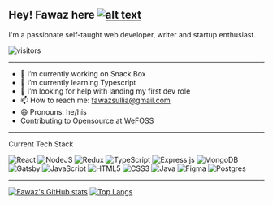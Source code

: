 ## Hey! Fawaz here [![alt text][1.1]][1]

I'm a passionate self-taught web developer, writer and startup enthusiast. 

![visitors](https://visitor-badge.glitch.me/badge?page_id=fsullia13)

***
<!-- Please don't remove this: Grab your social icons from https://github.com/carlsednaoui/gitsocial -->

<!-- display the social media buttons in your README -->




<!-- links to social media icons -->
<!-- no need to change these -->

<!-- icons with padding -->

[1.1]: http://i.imgur.com/tXSoThF.png (twitter icon with padding)




<!-- links to your social media accounts -->
<!-- update these accordingly -->

[1]: http://www.twitter.com/realfawazsullia



- 🔭 I’m currently working on Snack Box
- 🌱 I’m currently learning Typescript
- 🤔 I’m looking for help with landing my first dev role
- 📫 How to reach me: fawazsullia@gmail.com
- 😄 Pronouns: he/his
- Contributing to Opensource at [WeFOSS](https://github.com/WE-FOSS)

***

Current Tech Stack

![React](https://img.shields.io/badge/react-%2320232a.svg?style=for-the-badge&logo=react&logoColor=%2361DAFB)
![NodeJS](https://img.shields.io/badge/node.js-%2343853D.svg?style=for-the-badge&logo=node.js&logoColor=white)
![Redux](https://img.shields.io/badge/redux-%23593d88.svg?style=for-the-badge&logo=redux&logoColor=white)
![TypeScript](https://img.shields.io/badge/typescript-%23007ACC.svg?style=for-the-badge&logo=typescript&logoColor=white)
![Express.js](https://img.shields.io/badge/express.js-%23404d59.svg?style=for-the-badge&logo=express&logoColor=%2361DAFB)
![MongoDB](https://img.shields.io/badge/MongoDB-%234ea94b.svg?style=for-the-badge&logo=mongodb&logoColor=white)
![Gatsby](https://img.shields.io/badge/Gatsby-%23663399.svg?style=for-the-badge&logo=gatsby&logoColor=white)
![JavaScript](https://img.shields.io/badge/javascript-%23323330.svg?style=for-the-badge&logo=javascript&logoColor=%23F7DF1E)
![HTML5](https://img.shields.io/badge/html5-%23E34F26.svg?style=for-the-badge&logo=html5&logoColor=white)
![CSS3](https://img.shields.io/badge/css3-%231572B6.svg?style=for-the-badge&logo=css3&logoColor=white)
![Java](https://img.shields.io/badge/java-%23ED8B00.svg?style=for-the-badge&logo=java&logoColor=white)
![Figma](https://img.shields.io/badge/figma-%23F24E1E.svg?style=for-the-badge&logo=figma&logoColor=white)
![Postgres](https://img.shields.io/badge/postgres-%23316192.svg?style=for-the-badge&logo=postgresql&logoColor=white)

***

[![Fawaz's GitHub stats](https://github-readme-stats.vercel.app/api?username=fawazsullia&show_icons=true&theme=dracula)](https://github.com/fawazsullia/github-readme-stats) [![Top Langs](https://github-readme-stats.vercel.app/api/top-langs/?username=fawazsullia&layout=compact)](https://github.com/fawazsullia/github-readme-stats)



